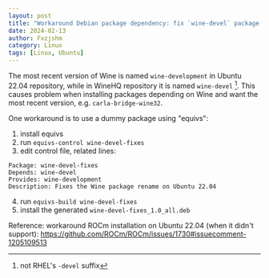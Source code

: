 ```yaml
---
layout: post
title: "Workaround Debian package dependency: fix `wine-devel` package rename on Ubuntu 22.04"
date: 2024-02-13
author: Fxzjshm
category: Linux
tags: [Linux, Ubuntu]
---
```


The most recent version of Wine is named `wine-development` in Ubuntu 22.04 
repository, while in WineHQ repository it is named `wine-devel` [^1].
This causes problem when installing packages depending on Wine and want the 
most recent version, e.g. `carla-bridge-wine32`.

One workaround is to use a dummy package using "equivs":
1. install equivs
2. run `equivs-control wine-devel-fixes`
3. edit control file, related lines:
```
Package: wine-devel-fixes
Depends: wine-devel
Provides: wine-development
Description: Fixes the Wine package rename on Ubuntu 22.04
```
4. run `equivs-build wine-devel-fixes`
5. install the generated `wine-devel-fixes_1.0_all.deb`

Reference: workaround ROCm installation on Ubuntu 22.04 (when it didn't support): <https://github.com/ROCm/ROCm/issues/1730#issuecomment-1205109513>

<!-- more -->

[^1]: not RHEL's `-devel` suffix
